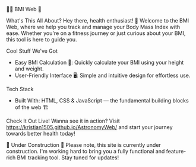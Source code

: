 🏋️‍♂️ BMI Web 🥗

What's This All About? 
Hey there, health enthusiast! 🌿 Welcome to the BMI Web, where we help you track and manage your Body Mass Index with ease. Whether you're on a fitness journey or just curious about your BMI, this tool is here to guide you.

Cool Stuff We've Got
- Easy BMI Calculation 🧮: Quickly calculate your BMI using your height and weight.
- User-Friendly Interface 🖥️: Simple and intuitive design for effortless use.

Tech Stack
- Built With: HTML, CSS & JavaScript — the fundamental building blocks of the web 🏗️

Check It Out Live!
Wanna see it in action? Visit https://kristian1505.github.io/AstronomyWeb/ and start your journey towards better health today!

🚧 Under Construction 🚧
Please note, this site is currently under construction. I'm working hard to bring you a fully functional and feature-rich BMI tracking tool. Stay tuned for updates!

